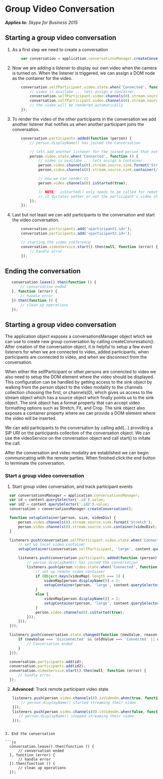 
# Group Video Conversation


 _**Applies to:** Skype for Business 2015_

## Starting a group video conversation

1. As a first step we need to create a conversation

    ```js
        var conversation = application.conversationsManager.createConversation();
    ```

1. Now we are adding a listener to display our own video when the camera is turned on.
When the listener is triggered, we can assign a DOM node as the container for the video.

    ```js
        conversation.selfParticipant.video.state.when('Connected', function () {
            // video is availabe ... lets assign a container.
            conversation.selfParticipant.video.channels(0).stream.source.sink.format('Stretch'); // formats include: 'Stretch', 'Fit' and 'Crop'
            conversation.selfParticipant.video.channels(0).stream.source.sink.container(/* pass in a DOM node such as a DIV */);
            // the video will be rendered automatically
        });
    ```
1. To render the video of the other participants in the conversation we add another listener that notifies us when
another participant joins the conversation.

    ```js
        conversation.participants.added(function (person) {
            // person.displayName() has joined the conversation

            // lets add another listener for the joined person that notifies us when they add video
            person.video.state.when('Connected', function () {
                // video is availabe ... lets assign a container.
                person.video.channels(0).stream.source.sink.format('Stretch'); // formats include: 'Stretch', 'Fit' and 'Crop'
                person.video.channels(0).stream.source.sink.container(/* pass in a DOM node such as a DIV */);

                // now we can render it
                person.video.channels(0).isStarted(true);

                // NOTE: .isStarted() only needs to be called for remote participants in group conversations
                // it dictates wether or not the participant's video should be rendered
            });
        });
    ```

1. Last but not least we can add participants to the conversation and start the video conversation.

    ```js
        conversation.participants.add('<participant1.id>');
        conversation.participants.add('<participant2.id>');

        // starting the video conference
        conversation.videoService.start().then(null, function (error) {
            // handle error
        });
    ```

## Ending the conversation

 ```js
    conversation.leave().then(function () {
        // conversation ended
    }, function (error) {
        // handle error
    }).then(function () {
        // clean up operations
    });
```

## Starting a group video conversation

The application object exposes a conversationsManager object which we can use to create new group conversation by calling createConvresation().  After creation of the conversation object, it is helpful to setup a few event listeners for when we are connected to video, added participants, when participants are connected to video, and when we disconnect from the conversation.

When either the selfParticipant or other persons are conencted to video we also need to setup the DOM element where the video should be displayed.  This configuration can be handled by getting access to the sink object by walking from the person object to the video modality to the channels collection choosing the first, or channels(0), which gives us access to the stream object which has a source object which finally points us to the sink object.  The sink object has a format property that can accept video formatting options such as Stretch, Fit, and Crop.  The sink object also exposes a container property where we can provide a DOM element where the video will be inserted.

We can add participants to the conversation by calling add(...) providing a SIP URI on the participants collection of the conversation object.  We can use the videoService on the conversation object and call start() to initate the call.

After the conversation and video modality are established we can begin communicating with the remote parties.  When finished click the end button to terminate the conversation.


### Start a group video conversation

1. Start group video conversation, and track participant events 

  ```js
    var conversationsManager = application.conversationsManager;
    var id = content.querySelector('.id').value;
    var id2 = content.querySelector('.id2').value;
    conversation = conversationsManager.createConversation();

    function setupContainer(person, size, videoDiv) {
        person.video.channels(0).stream.source.sink.format('Stretch');
        person.video.channels(0).stream.source.sink.container(videoDiv);
    }

    listeners.push(conversation.selfParticipant.video.state.when('Connected', function () {
        // set up local video container
        setupContainer(conversation.selfParticipant, 'large', content.querySelector('.selfVideoContainer'));

        listeners.push(conversation.participants.added(function (person) {
            // person.displayName() has joined the conversation
            listeners.push(person.video.state.when('Connected', function () {
                // set up remote video container
                if (Object.keys(videoMap).length === 1) {
                    videoMap[person.displayName()] = 2;
                    setupContainer(person, 'large', content.querySelector('.remoteVideoContainer2'));
                }
                else {
                    videoMap[person.displayName()] = 1;
                    setupContainer(person, 'large', content.querySelector('.remoteVideoContainer1'));
                }
                person.video.channels(0).isStarted(true);
            }));
        }));
    }));

    listeners.push(conversation.state.changed(function (newValue, reason, oldValue) {
        if (newValue === 'Disconnected' && (oldValue === 'Connected' || oldValue === 'Connecting')) {
            // Conversation ended
        }
    }));

    conversation.participants.add(id);
    conversation.participants.add(id2);
    conversation.videoService.start().then(null, function (error) {
        // handle error
    });
  ```

2. **Advanced**: Track remote participant video state

    ```js
    listeners.push(person.video.channels(0).isVideoOn.when(true, function () {
        // person.displayName() started streaming their video
    }));
    listeners.push(person.video.channels(0).isVideoOn.when(false, function () {
       // person.displayName() stopped streaming their video
    }));
  ```

3. End the conversation

  ```js
    conversation.leave().then(function () {
        // conversation ended
    }, function (error) {
        // handle error
    }).then(function () {
        // clean up operations
    });
  ```
